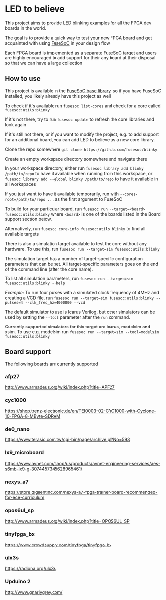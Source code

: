 LED to believe
==============

This project aims to provide LED blinking examples for all the FPGA dev boards in the world.

The goal is to provide a quick way to test your new FPGA board and get acquainted with using [FuseSoC](https://github.com/olofk/fusesoc) in your design flow

Each FPGA board is implemented as a separate FuseSoC target and users are highly encouraged to add support for their any board at their disposal so that we can have a large collection

How to use
----------

This project is available in the [FuseSoC base library](https://github.com/fusesoc/fusesoc-cores), so if you have FuseSoC installed, you likely already have this project as well

To check if it's available run `fusesoc list-cores` and check for a core called `fusesoc:utils:blinky`

If it's not there, try to run `fusesoc update` to refresh the core libraries and look again

If it's still not there, or if you want to modify the project, e.g. to add support for an additional board, you can add LED to believe as a new core library.

Clone the repo somewhere `git clone https://github.com/fusesoc/blinky`

Create an empty workspace directory somewhere and navigate there

In your workspace directory, either run `fusesoc library add blinky /path/to/repo` to have it available when running from this workspace, or `fusesoc library add --global blinky /path/to/repo` to have it available in all workspaces

If you just want to have it available temporarily, run with `--cores-root=/path/to/repo ...` as the first argument to FuseSoC

To build for your particular board, run `fusesoc run --target=<board> fusesoc:utils:blinky` where `<board>` is one of the boards listed in the Board support section below.

Alternatively, run `fusesoc core-info fusesoc:utils:blinky` to find all available targets

There is also a simulation target available to test the core without any hardware. To use this, run `fusesoc run --target=sim fusesoc:utils:blinky`

The simulation target has a number of target-specific configuration parameters that can be set. All target-specific parameters goes on the end of the command line (after the core name).

To list all simulation parameters, run `fusesoc run --target=sim fusesoc:utils:blinky --help`

*Example:* To run four pulses with a simulated clock frequency of 4MHz and creating a VCD file, run `fusesoc run --target=sim fusesoc:utils:blinky --pulses=4 --clk_freq_hz=4000000 --vcd`

The default simulator to use is Icarus Verilog, but other simulators can be used by setting the `--tool` parameter after the `run` command.

Currently supported simulators for this target are icarus, modelsim and xsim. To use e.g. modelsim run `fusesoc run --target=sim --tool=modelsim fusesoc:utils:blinky`

Board support
-------------

The following boards are currently supported

### afp27

http://www.armadeus.org/wiki/index.php?title=APF27

### cyc1000

https://shop.trenz-electronic.de/en/TEI0003-02-CYC1000-with-Cyclone-10-FPGA-8-MByte-SDRAM

### de0_nano

https://www.terasic.com.tw/cgi-bin/page/archive.pl?No=593

### lx9_microboard

https://www.avnet.com/shop/us/products/avnet-engineering-services/aes-s6mb-lx9-g-3074457345628965461/

### nexys_a7

https://store.digilentinc.com/nexys-a7-fpga-trainer-board-recommended-for-ece-curriculum

### opos6ul_sp

http://www.armadeus.org/wiki/index.php?title=OPOS6UL_SP

### tinyfpga_bx

https://www.crowdsupply.com/tinyfpga/tinyfpga-bx

### ulx3s

https://radiona.org/ulx3s

### Upduino 2

http://www.gnarlygrey.com/
